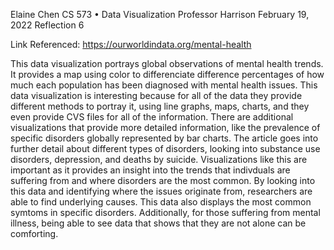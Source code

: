 Elaine Chen
CS 573 • Data Visualization
Professor Harrison
February 19, 2022
Reflection 6

Link Referenced: https://ourworldindata.org/mental-health

This data visualization portrays global observations of mental health trends. It provides a map using color to differenciate difference percentages of how much each population has been diagnosed with mental health issues. This data visualization is interesting because for all of the data they provide different methods to portray it, using line graphs, maps, charts, and they even provide CVS files for all of the information. There are additional visualizations that provide more detailed information, like the prevalence of specific disorders globally represented by bar charts. The article goes into further detail about different types of disorders, looking into substance use disorders, depression, and deaths by suicide. Visualizations like this are important as it provides an insight into the trends that indivduals are suffering from and where disorders are the most common. By looking into this data and identifying where the issues originate from, researchers are able to find underlying causes. This data also displays the most common symtoms in specific disorders. Additionally, for those suffering from mental illness, being able to see data that shows that they are not alone can be comforting.